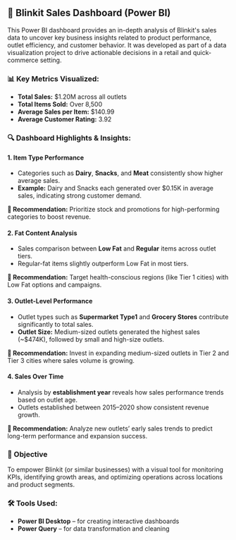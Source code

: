 ## 🛒 Blinkit Sales Dashboard (Power BI)

This Power BI dashboard provides an in-depth analysis of Blinkit's sales data to uncover key business insights related to product performance, outlet efficiency, and customer behavior. It was developed as part of a data visualization project to drive actionable decisions in a retail and quick-commerce setting.

### 📊 Key Metrics Visualized:

* **Total Sales:** \$1.20M across all outlets
* **Total Items Sold:** Over 8,500
* **Average Sales per Item:** \$140.99
* **Average Customer Rating:** 3.92

### 🔍 Dashboard Highlights & Insights:

#### 1. **Item Type Performance**

* Categories such as **Dairy**, **Snacks**, and **Meat** consistently show higher average sales.
* **Example:** Dairy and Snacks each generated over \$0.15K in average sales, indicating strong customer demand.

**🔁 Recommendation:** Prioritize stock and promotions for high-performing categories to boost revenue.


#### 2. **Fat Content Analysis**

* Sales comparison between **Low Fat** and **Regular** items across outlet tiers.
* Regular-fat items slightly outperform Low Fat in most tiers.

**🔁 Recommendation:** Target health-conscious regions (like Tier 1 cities) with Low Fat options and campaigns.


#### 3. **Outlet-Level Performance**

* Outlet types such as **Supermarket Type1** and **Grocery Stores** contribute significantly to total sales.
* **Outlet Size:** Medium-sized outlets generated the highest sales (\~\$474K), followed by small and high-size outlets.

**🔁 Recommendation:** Invest in expanding medium-sized outlets in Tier 2 and Tier 3 cities where sales volume is growing.

#### 4. **Sales Over Time**

* Analysis by **establishment year** reveals how sales performance trends based on outlet age.
* Outlets established between 2015–2020 show consistent revenue growth.

**🔁 Recommendation:** Analyze new outlets’ early sales trends to predict long-term performance and expansion success.

### 🎯 Objective

To empower Blinkit (or similar businesses) with a visual tool for monitoring KPIs, identifying growth areas, and optimizing operations across locations and product segments.


### 🛠️ Tools Used:

* **Power BI Desktop** – for creating interactive dashboards
* **Power Query** – for data transformation and cleaning

